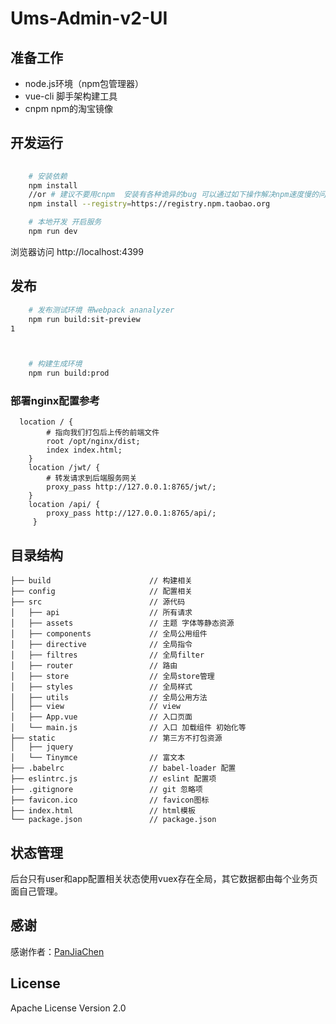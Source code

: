 # Ums-Admin-v2-UI 
## 准备工作
- node.js环境（npm包管理器）
- vue-cli 脚手架构建工具
- cnpm  npm的淘宝镜像

## 开发运行
```bash
   
    # 安装依赖
    npm install
    //or # 建议不要用cnpm  安装有各种诡异的bug 可以通过如下操作解决npm速度慢的问题
    npm install --registry=https://registry.npm.taobao.org

    # 本地开发 开启服务
    npm run dev
```
浏览器访问 http://localhost:4399

## 发布
```bash
    # 发布测试环境 带webpack ananalyzer
    npm run build:sit-preview
1



    # 构建生成环境
    npm run build:prod
```
### 部署nginx配置参考
```
  location / {
        # 指向我们打包后上传的前端文件
        root /opt/nginx/dist;
        index index.html;
    }
    location /jwt/ {
        # 转发请求到后端服务网关
        proxy_pass http://127.0.0.1:8765/jwt/;
    }
    location /api/ {
        proxy_pass http://127.0.0.1:8765/api/;
     }
```

## 目录结构
```shell
├── build                      // 构建相关  
├── config                     // 配置相关
├── src                        // 源代码
│   ├── api                    // 所有请求
│   ├── assets                 // 主题 字体等静态资源
│   ├── components             // 全局公用组件
│   ├── directive              // 全局指令
│   ├── filtres                // 全局filter
│   ├── router                 // 路由
│   ├── store                  // 全局store管理
│   ├── styles                 // 全局样式
│   ├── utils                  // 全局公用方法
│   ├── view                   // view
│   ├── App.vue                // 入口页面
│   └── main.js                // 入口 加载组件 初始化等
├── static                     // 第三方不打包资源
│   ├── jquery
│   └── Tinymce                // 富文本
├── .babelrc                   // babel-loader 配置
├── eslintrc.js                // eslint 配置项
├── .gitignore                 // git 忽略项
├── favicon.ico                // favicon图标
├── index.html                 // html模板
└── package.json               // package.json

```

## 状态管理
后台只有user和app配置相关状态使用vuex存在全局，其它数据都由每个业务页面自己管理。

## 感谢
感谢作者：[PanJiaChen](https://github.com/PanJiaChen/vue-element-admin)

## License

Apache License Version 2.0
